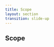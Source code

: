 ```yaml
---
title: Scope
layout: section
transition: slide-up
---
```


<!-- Scope -->
<section>
  <h1 class="section-title">
    Scope
  </h1>
</section>